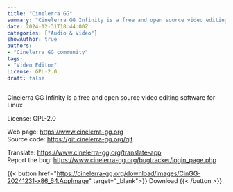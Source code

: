 ```yaml
---
title: "Cinelerra GG"
summary: "Cinelerra GG Infinity is a free and open source video editing software for Linux"
date: 2024-12-31T18:44:00Z
categories: ["Audio & Video"]
showAuthor: true
authors:
- "Cinelerra GG community"
tags: 
- "Video Editor"
License: GPL-2.0
draft: false
---
```


Cinelerra GG Infinity is a free and open source video editing software for Linux

License: GPL-2.0

Web page: <https://www.cinelerra-gg.org>  
Source code: <https://git.cinelerra-gg.org/git>

Translate: <https://www.cinelerra-gg.org/translate-app>  
Report the bug: <https://www.cinelerra-gg.org/bugtracker/login_page.php>  

{{< button href="https://cinelerra-gg.org/download/images/CinGG-20241231-x86_64.AppImage" target="_blank">}}
Download
{{< /button >}}